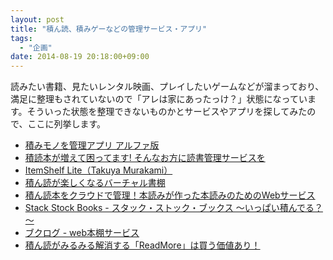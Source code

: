 ```yaml
---
layout: post
title: "積ん読、積みゲーなどの管理サービス・アプリ"
tags:
  - "企画"
date: 2014-08-19 20:18:00+09:00
---
```


読みたい書籍、見たいレンタル映画、プレイしたいゲームなどが溜まっており、満足に整理もされていないので「アレは家にあったっけ？」状態になっています。そういった状態を整理できないものかとサービスやアプリを探してみたので、ここに列挙します。

<!-- more -->

* [積みモノを管理アプリ アルファ版](http://collaba.jp/work/166)
* [積読本が増えて困ってます! そんなお方に読書管理サービスを](http://s.news.mynavi.jp/series/webtool/083/index.html)
* [ItemShelf Lite（Takuya Murakami）](https://itunes.apple.com/jp/app/itemshelf-lite/id306480147?mt=8)
* [積ん読が楽しくなるバーチャル書棚](http://www.binword.com/blog/archives/000407.html)
* [積ん読本をクラウドで管理！本読みが作った本読みのためのWebサービス](http://www.hawk-a.com/exception_code/archives/82)
* [Stack Stock Books - スタック・ストック・ブックス ～いっぱい積んでる？～](http://stack.nayutaya.jp/)
* [ブクログ - web本棚サービス](http://booklog.jp/)
* [積ん読がみるみる解消する「ReadMore」は買う価値あり！](http://ascii.jp/elem/000/000/694/694019/)
